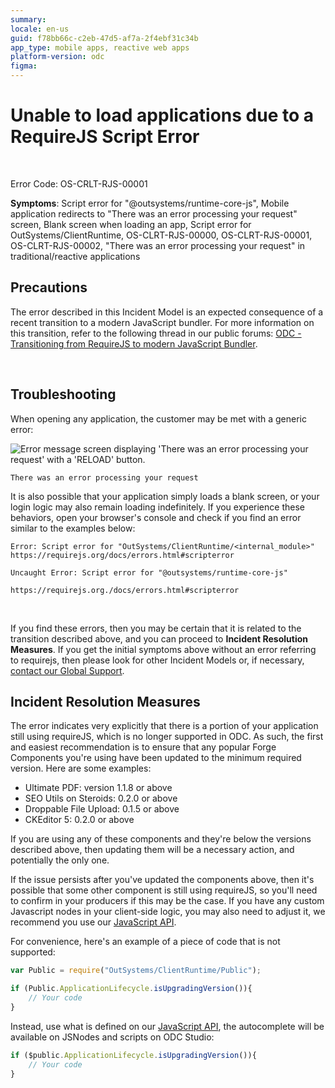 ```yaml
---
summary: 
locale: en-us
guid: f78bb66c-c2eb-47d5-af7a-2f4ebf31c34b
app_type: mobile apps, reactive web apps
platform-version: odc
figma:
---
```


<h1>Unable to load applications due to a RequireJS Script Error</h1>

<p><br/></p><p>Error Code: OS-CRLT-RJS-00001</p>

<p><strong>Symptoms</strong>: Script error for "@outsystems/runtime-core-js", Mobile application redirects to "There was an error processing your request" screen, Blank screen when loading an app, Script error for OutSystems/ClientRuntime, OS-CLRT-RJS-00000, OS-CLRT-RJS-00001, OS-CLRT-RJS-00002, "There was an error processing your request" in traditional/reactive applications</p>

<h2>Precautions</h2>

<p>The error described in this Incident Model is an expected consequence of a recent transition to a modern JavaScript bundler. For more information on this transition, refer to the following thread in our public forums: <a href="https://www.outsystems.com/forums/discussion/98518/odc-transitioning-from-requirejs-to-modern-javascript-bundler/" target="_blank" rel="noopener noreferrer">ODC - Transitioning from RequireJS to modern JavaScript Bundler</a>.</p>

<p><br/></p><h2>Troubleshooting</h2>

<p>When opening any application, the customer may be met with a generic error:</p>

![Error message screen displaying 'There was an error processing your request' with a 'RELOAD' button.](images/im-image-ck-0a223d5b-1a2b-4ae4-bf97-620d0744d0fd.png "Error Processing Request Screen")

<p><code class="editorCode">There was an error processing your request</code></p>

<p>It is also possible that your application simply loads a blank screen, or your login logic may also remain loading indefinitely. If you experience these behaviors, open your browser's console and check if you find an error similar to the examples below:</p>

<p><code class="editorCode">Error: Script error for "OutSystems/ClientRuntime/&lt;internal_module&gt;" https://requirejs.org/docs/errors.html#scripterror</code></p>

<p><code class="editorCode">Uncaught Error: Script error for "@outsystems/runtime-core-js"</code></p><p><code class="editorCode">https://requirejs.org./docs/errors.html#scripterror </code></p>

<p><br/></p><p>If you find these errors, then you may be certain that it is related to the transition described above, and you can proceed to <strong>Incident Resolution Measures</strong>. If you get the initial symptoms above without an error referring to requirejs, then please look for other Incident Models or, if necessary, <a href="https://success.outsystems.com/support/home/" target="_blank" rel="noopener noreferrer">contact our Global Support</a>.</p>

<h2>Incident Resolution Measures</h2>

<p>The error indicates very explicitly that there is a portion of your application still using requireJS, which is no longer supported in ODC. As such, the first and easiest recommendation is to ensure that any popular Forge Components you're using have been updated to the minimum required version. Here are some examples:</p>

<ul><li>Ultimate PDF: version 1.1.8 or above</li>
<li>SEO Utils on Steroids: 0.2.0 or above</li>
<li>Droppable File Upload: 0.1.5 or above</li>
<li>CKEditor 5: 0.2.0 or above</li></ul>

<p>If you are using any of these components and they're below the versions described above, then updating them will be a necessary action, and potentially the only one.</p>

<p>If the issue persists after you've updated the components above, then it's possible that some other component is still using requireJS, so you'll need to confirm in your producers if this may be the case. If you have any custom Javascript nodes in your client-side logic, you may also need to adjust it, we recommend you use our <a href="https://success.outsystems.com/documentation/outsystems_developer_cloud/outsystems_language_and_elements/outsystems_apis/javascript_api/" target="_blank" rel="noopener noreferrer">JavaScript API</a>.</p>

<p>For convenience, here's an example of a piece of code that is not supported:</p>

```javascript
var Public = require("OutSystems/ClientRuntime/Public");

if (Public.ApplicationLifecycle.isUpgradingVersion()){
    // Your code
}
```

Instead, use what is defined on our <a href="https://success.outsystems.com/documentation/outsystems_developer_cloud/outsystems_language_and_elements/outsystems_apis/javascript_api/" target="_blank" rel="noopener noreferrer">JavaScript API</a>, the autocomplete will be available on JSNodes and scripts on ODC Studio:

```javascript
if ($public.ApplicationLifecycle.isUpgradingVersion()){
    // Your code
}
```
